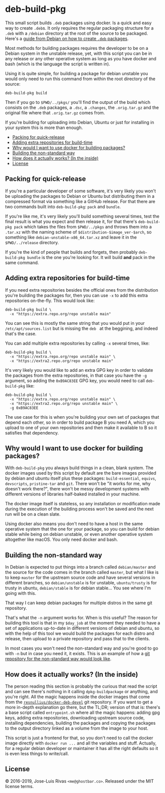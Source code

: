 deb-build-pkg
=============

This small script builds `.deb` packages using docker. Is a quick and easy way to
create `.deb`s. It only requires the regular packaging structure for a `.deb`
with a `/debian` directory at the root of the source to be packaged. Here's a
[guide from Debian on how to create `.deb`
packages](https://www.debian.org/doc/manuals/maint-guide/).

Most methods for building packages requires the developer to be on a Debian
system in the unstable release, yet, with this script you can be in any release
or any other operative system as long as you have docker and bash (which is the
language the script is written in).

Using it is quite simple, for building a package for debian unstable you would
only need to run this command from within the root directory of the source:

    deb-build-pkg build

Then if you go to `$PWD/../pkgs/` you'll find the output of the build which
consists on the `.deb` packages, a `.dsc`, a `.changes`, the `.orig.tar.gz` and
the original file where that `.orig.tar.gz` comes from.

If you're building for uploading into Debian, Ubuntu or just for installing in
your system this is more than enough.


<!-- vim-markdown-toc GFM -->

* [Packing for quick-release](#packing-for-quick-release)
* [Adding extra repositories for build-time](#adding-extra-repositories-for-build-time)
* [Why would I want to use docker for building packages?](#why-would-i-want-to-use-docker-for-building-packages)
* [Building the non-standard way](#building-the-non-standard-way)
* [How does it actually works? (In the inside)](#how-does-it-actually-works-in-the-inside)
* [License](#license)

<!-- vim-markdown-toc -->

Packing for quick-release
-------------------------

If you're a particular developer of some software, it's very likely you won't be
uploading the packages to Debian or Ubuntu but distributing them in a compressed
format via something like a GitHub release. For that there are two commands
built into `deb-build-pkg`: `pack` and `bundle`.

If you're like me, it's very likely you'll build something several times, test
the final result is what you expect and then release it, for that there's
`deb-build-pkg pack` which takes the files from `$PWD/../pkgs` and throws them
into a `.tar.xz` with the naming scheme of `$distribution-$image_ver-$arch`, so
something like `debian-unstable-x86_64.tar.xz` and leave it in the
`$PWD/../release` directory.

If you're the kind of people that builds and forgets, then probably
`deb-build-pkg bundle` is the one you're looking for. It will build **and** pack
in the same command.

Adding extra repositories for build-time
----------------------------------------

If you need extra repositories besides the official ones from the distribution
you're building the packages for, then you can use `-x` to add this extra
repositories on-the-fly. This would look like:

    deb-build-pkg build \
      -x "https://extra.repo.org/repo unstable main"

You can see this is mostly the same string that you would put in your
`/etc/apt/sources.list` but is missing the `deb ` at the beggining, and indeed
that's the case.

You can add multiple extra repositories by calling `-x` several times, like:

    deb-build-pkg build \
      -x "https://extra.repo.org/repo unstable main" \
      -x "https://extra2.repo.org/repo unstable main"

It's very likely you would like to add an extra GPG key in order to validate the
packages from the extra repositories, in that case you have the `-g` argument,
so adding the `0xB9AC83EE` GPG key, you would need to call `deb-build-pkg` like:

    deb-build-pkg build \
      -x "https://extra.repo.org/repo unstable main" \
      -x "https://extra2.repo.org/repo unstable main" \
      -g 0xB9AC83EE

The use case for this is when you're building your own set of packages that
depend each other, so in order to build package B you need A, which you upload
to one of your own repositories and then make it available to B so it satisfies
that dependency.

Why would I want to use docker for building packages?
-----------------------------------------------------

With `deb-build-pkg` you always build things in a clean, blank system. The
docker images used by this script by default are the bare images provided by
debian and ubuntu itself plus these packages: `build-essential`, `equivs`,
`devscripts`, `pristine-tar` and `git`. There won't be "it works for me, why
doesn't work there?", there won't be messy development systems with different
versions of libraries half-baked installed in your machine.

The docker image itself is stateless, so any installation or modification made
during the execution of the building process won't be saved and the next run
will be on a clean slate.

Using docker also means you don't need to have a host in the same operative
system that the one for your package, so you can build for debian stable while
being on debian unstable, or even another operative system altogether like
macOS. You only need docker and bash.

Building the non-standard way
-----------------------------

In Debian is expected to put things into a branch called `debian/master` and the
source for the code comes in the branch called `master`, but what I like is to
keep `master` for the upstream source code and have several versions in
different branches, so `debian/unstable` is for unstable, `ubuntu/trusty` is for
trusty in ubuntu, `debian/stable` is for debian stable... You see where I'm
going with this.

That way I can keep debian packages for multiple distros in the same git
repository.

That's what the `-n` argument works for. When is this useful? The reason for
building this tool is that in my `$day_job` at the moment they needed to have a
set of applications up-to-date in different versions of debian and ubuntu, so
with the help of this tool we would build the packages for each distro and
release, then upload to a private repository and pass that to the clients.

In most cases you won't need the non-standard way and you're good to go with
`-n` but in case you need it, it exists. This is an example of how a [git
repository for the non-standard way would look
like](https://github.com/resnullius/capstone.deb).

How does it actually works? (In the inside)
-------------------------------------------

The person reading this section is probably the curious that read the script and
can see there's nothing in it calling `dpkg-buildpackage` or anything, and
you're right. All the magic happens inside the docker images that come from the
[`resnullius/docker-deb-devel`](https://github.com/resnullius/docker-deb-devel)
git repository. If you want to get a more in-depth explanation go there, but the
TL;DR; version of that is: there's a base script called `entrypoint.sh` where
all the magic happens: adding gpg keys, adding extra repositories, downloading
upstream source code, installing dependencies, building the packages and copying
the packages to the output directory linked as a volume from the image to your
host.

This script is just a frontend for that, so you don't need to call the docker
image directly with `docker run ...` and all the variables and stuff. Actually,
for a regular debian developer or maintainer it has all the right defaults so
it is even less things to write/call.

License
-------

© 2016-2019, Jose-Luis Rivas `<me@ghostbar.co>`. Released under the MIT license
terms.
